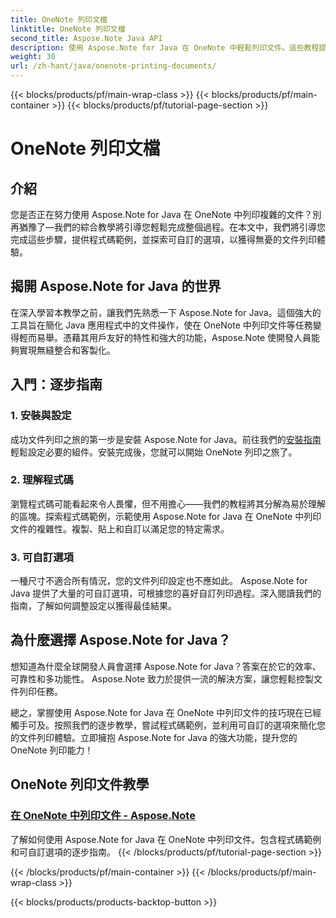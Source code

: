 ```yaml
---
title: OneNote 列印文檔
linktitle: OneNote 列印文檔
second_title: Aspose.Note Java API
description: 使用 Aspose.Note for Java 在 OneNote 中輕鬆列印文件。這些教程提供了無縫文件列印的逐步指導和程式碼範例。
weight: 30
url: /zh-hant/java/onenote-printing-documents/
---
```


{{< blocks/products/pf/main-wrap-class >}}
{{< blocks/products/pf/main-container >}}
{{< blocks/products/pf/tutorial-page-section >}}

# OneNote 列印文檔


## 介紹

您是否正在努力使用 Aspose.Note for Java 在 OneNote 中列印複雜的文件？別再猶豫了—我們的綜合教學將引導您輕鬆完成整個過程。在本文中，我們將引導您完成這些步驟，提供程式碼範例，並探索可自訂的選項，以獲得無憂的文件列印體驗。

## 揭開 Aspose.Note for Java 的世界

在深入學習本教學之前，讓我們先熟悉一下 Aspose.Note for Java。這個強大的工具旨在簡化 Java 應用程式中的文件操作，使在 OneNote 中列印文件等任務變得輕而易舉。憑藉其用戶友好的特性和強大的功能，Aspose.Note 使開發人員能夠實現無縫整合和客製化。

## 入門：逐步指南

### 1. 安裝與設定

成功文件列印之旅的第一步是安裝 Aspose.Note for Java。前往我們的[安裝指南](https://releases.aspose.com/note/java/)輕鬆設定必要的組件。安裝完成後，您就可以開始 OneNote 列印之旅了。

### 2. 理解程式碼

瀏覽程式碼可能看起來令人畏懼，但不用擔心——我們的教程將其分解為易於理解的區塊。探索程式碼範例，示範使用 Aspose.Note for Java 在 OneNote 中列印文件的複雜性。複製、貼上和自訂以滿足您的特定需求。

### 3. 可自訂選項

一種尺寸不適合所有情況，您的文件列印設定也不應如此。 Aspose.Note for Java 提供了大量的可自訂選項，可根據您的喜好自訂列印過程。深入閱讀我們的指南，了解如何調整設定以獲得最佳結果。

## 為什麼選擇 Aspose.Note for Java？

想知道為什麼全球開發人員會選擇 Aspose.Note for Java？答案在於它的效率、可靠性和多功能性。 Aspose.Note 致力於提供一流的解決方案，讓您輕鬆控製文件列印任務。

總之，掌握使用 Aspose.Note for Java 在 OneNote 中列印文件的技巧現在已經觸手可及。按照我們的逐步教學，嘗試程式碼範例，並利用可自訂的選項來簡化您的文件列印體驗。立即擁抱 Aspose.Note for Java 的強大功能，提升您的 OneNote 列印能力！
## OneNote 列印文件教學
### [在 OneNote 中列印文件 - Aspose.Note](./print-documents/)
了解如何使用 Aspose.Note for Java 在 OneNote 中列印文件。包含程式碼範例和可自訂選項的逐步指南。
{{< /blocks/products/pf/tutorial-page-section >}}

{{< /blocks/products/pf/main-container >}}
{{< /blocks/products/pf/main-wrap-class >}}

{{< blocks/products/products-backtop-button >}}
